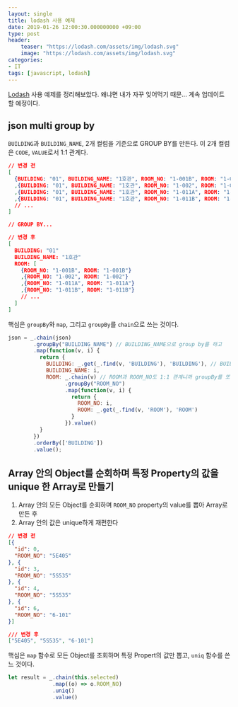 ```yaml
---
layout: single
title: lodash 사용 예제
date: 2019-01-26 12:00:30.000000000 +09:00
type: post
header:
    teaser: "https://lodash.com/assets/img/lodash.svg"
    image: "https://lodash.com/assets/img/lodash.svg"
categories:
- IT
tags: [javascript, lodash]
---
```


[Lodash] 사용 예제를 정리해보았다. 왜냐면 내가 자꾸 잊어먹기 때문... 계속 업데이트 할 예정이다.

## json multi group by

`BUILDING`과 `BUILDING_NAME`, 2개 컬럼을 기준으로 GROUP BY를 만든다. 이 2개 컬럼은 `CODE`, `VALUE`로서 1:1 관계다.

```json
// 변경 전
[
  {BUILDING: "01", BUILDING_NAME: "1호관", ROOM_NO: "1-001B", ROOM: "1-001B"}
  ,{BUILDING: "01", BUILDING_NAME: "1호관", ROOM_NO: "1-002", ROOM: "1-002"}
  ,{BUILDING: "01", BUILDING_NAME: "1호관", ROOM_NO: "1-011A", ROOM: "1-011A"}
  ,{BUILDING: "01", BUILDING_NAME: "1호관", ROOM_NO: "1-011B", ROOM: "1-011B"}  
  // ...
]

// GROUP BY...

// 변경 후
[
  BUILDING: "01"
  BUILDING_NAME: "1호관"
  ROOM: [
    {ROOM_NO: "1-001B", ROOM: "1-001B"}
    ,{ROOM_NO: "1-002", ROOM: "1-002"}
    ,{ROOM_NO: "1-011A", ROOM: "1-011A"}
    ,{ROOM_NO: "1-011B", ROOM: "1-011B"}    
    // ...
  ]
]
```

핵심은 `groupBy`와 `map`, 그리고 `groupBy`를 `chain`으로 쓰는 것이다.

```javascript
json = _.chain(json)
        .groupBy("BUILDING_NAME") // BUILDING_NAME으로 group by를 하고
        .map(function(v, i) {
          return {
            BUILDING: _.get(_.find(v, 'BUILDING'), 'BUILDING'), // BUILDING은 _.find로 하나만 골라내고
            BUILDING_NAME: i,
            ROOM: _.chain(v) // ROOM과 ROOM_NO도 1:1 관계니까 groupBy를 또 해주면 된다
                  .groupBy("ROOM_NO")
                  .map(function(v, i) {
                    return {
                      ROOM_NO: i,
                      ROOM: _.get(_.find(v, 'ROOM'), 'ROOM')
                    }
                  }).value()
          }
        })
        .orderBy(['BUILDING'])
        .value();
```

## Array 안의 Object를 순회하며 특정 Property의 값을 unique 한 Array로 만들기

1. Array 안의 모든 Object를 순회하며 `ROOM_NO` property의 value를 뽑아 Array로 만든 후
1. Array 안의 값은 unique하게 재편한다

```json
// 변경 전
[{
  "id": 0,
  "ROOM_NO": "5E405"
}, {
  "id": 3,
  "ROOM_NO": "5S535"
}, {
  "id": 4,
  "ROOM_NO": "5S535"
}, {
  "id": 6,
  "ROOM_NO": "6-101"
}]

/// 변경 후
["5E405", "5S535", "6-101"]
```

핵심은 `map` 함수로 모든 Object를 조회하며 특정 Propert의 값만 뽑고, `uniq` 함수를 쓴느 것이다.

```javascript
let result = _.chain(this.selected)
              .map((o) => o.ROOM_NO)
              .uniq()
              .value()
```

[Lodash]: https://lodash.com/
